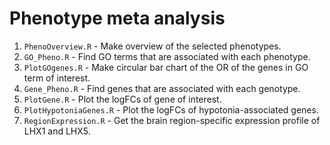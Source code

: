 # Phenotype meta analysis
1. `PhenoOverview.R` - Make overview of the selected phenotypes.
2. `GO_Pheno.R` - Find GO terms that are associated with each phenotype.
3. `PlotGOgenes.R` - Make circular bar chart of the OR of the genes in GO term of interest.
4. `Gene_Pheno.R` - Find genes that are associated with each genotype.
5. `PlotGene.R` - Plot the logFCs of gene of interest.
6. `PlotHypotoniaGenes.R` - Plot the logFCs of hypotonia-associated genes.
7. `RegionExpression.R` - Get the brain region-specific expression profile of LHX1 and LHX5.